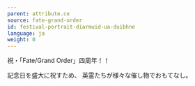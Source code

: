 ```yaml
---
parent: attribute.ce
source: fate-grand-order
id: festival-portrait-diarmuid-ua-duibhne
language: ja
weight: 0
---
```


祝・「Fate/Grand Order」四周年！！

記念日を盛大に祝すため、
英霊たちが様々な催し物でおもてなし。
